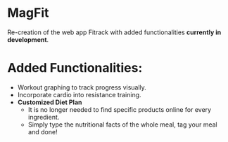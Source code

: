 # MagFit
Re-creation of the web app Fitrack with added functionalities **currently in development**.
# Added Functionalities:
  - Workout graphing to track progress visually.
  - Incorporate cardio into resistance training.
  - **Customized Diet Plan**
    - It is no longer needed to find specific products online for every ingredient.
    - Simply type the nutritional facts of the whole meal, tag your meal and done!

